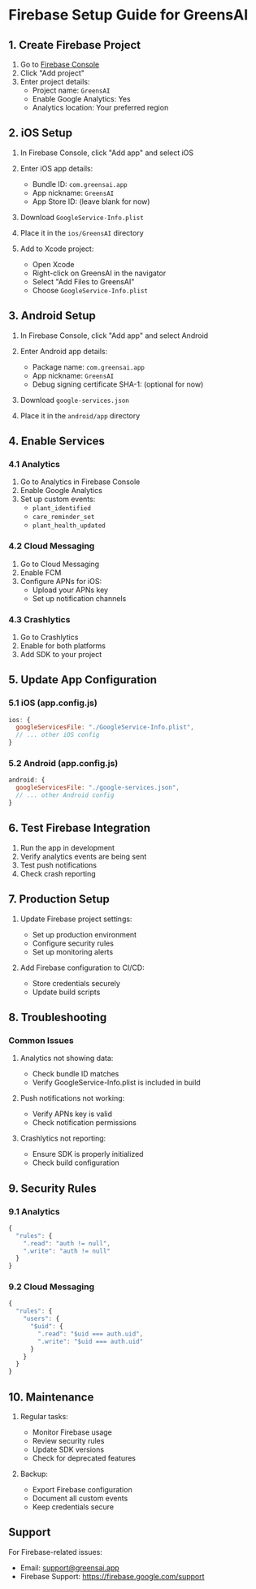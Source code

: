 # Firebase Setup Guide for GreensAI

## 1. Create Firebase Project

1. Go to [Firebase Console](https://console.firebase.google.com)
2. Click "Add project"
3. Enter project details:
   - Project name: `GreensAI`
   - Enable Google Analytics: Yes
   - Analytics location: Your preferred region

## 2. iOS Setup

1. In Firebase Console, click "Add app" and select iOS
2. Enter iOS app details:

   - Bundle ID: `com.greensai.app`
   - App nickname: `GreensAI`
   - App Store ID: (leave blank for now)

3. Download `GoogleService-Info.plist`
4. Place it in the `ios/GreensAI` directory
5. Add to Xcode project:
   - Open Xcode
   - Right-click on GreensAI in the navigator
   - Select "Add Files to GreensAI"
   - Choose `GoogleService-Info.plist`

## 3. Android Setup

1. In Firebase Console, click "Add app" and select Android
2. Enter Android app details:

   - Package name: `com.greensai.app`
   - App nickname: `GreensAI`
   - Debug signing certificate SHA-1: (optional for now)

3. Download `google-services.json`
4. Place it in the `android/app` directory

## 4. Enable Services

### 4.1 Analytics

1. Go to Analytics in Firebase Console
2. Enable Google Analytics
3. Set up custom events:
   - `plant_identified`
   - `care_reminder_set`
   - `plant_health_updated`

### 4.2 Cloud Messaging

1. Go to Cloud Messaging
2. Enable FCM
3. Configure APNs for iOS:
   - Upload your APNs key
   - Set up notification channels

### 4.3 Crashlytics

1. Go to Crashlytics
2. Enable for both platforms
3. Add SDK to your project

## 5. Update App Configuration

### 5.1 iOS (app.config.js)

```javascript
ios: {
  googleServicesFile: "./GoogleService-Info.plist",
  // ... other iOS config
}
```

### 5.2 Android (app.config.js)

```javascript
android: {
  googleServicesFile: "./google-services.json",
  // ... other Android config
}
```

## 6. Test Firebase Integration

1. Run the app in development
2. Verify analytics events are being sent
3. Test push notifications
4. Check crash reporting

## 7. Production Setup

1. Update Firebase project settings:

   - Set up production environment
   - Configure security rules
   - Set up monitoring alerts

2. Add Firebase configuration to CI/CD:
   - Store credentials securely
   - Update build scripts

## 8. Troubleshooting

### Common Issues

1. Analytics not showing data:

   - Check bundle ID matches
   - Verify GoogleService-Info.plist is included in build

2. Push notifications not working:

   - Verify APNs key is valid
   - Check notification permissions

3. Crashlytics not reporting:
   - Ensure SDK is properly initialized
   - Check build configuration

## 9. Security Rules

### 9.1 Analytics

```javascript
{
  "rules": {
    ".read": "auth != null",
    ".write": "auth != null"
  }
}
```

### 9.2 Cloud Messaging

```javascript
{
  "rules": {
    "users": {
      "$uid": {
        ".read": "$uid === auth.uid",
        ".write": "$uid === auth.uid"
      }
    }
  }
}
```

## 10. Maintenance

1. Regular tasks:

   - Monitor Firebase usage
   - Review security rules
   - Update SDK versions
   - Check for deprecated features

2. Backup:
   - Export Firebase configuration
   - Document all custom events
   - Keep credentials secure

## Support

For Firebase-related issues:

- Email: support@greensai.app
- Firebase Support: https://firebase.google.com/support
